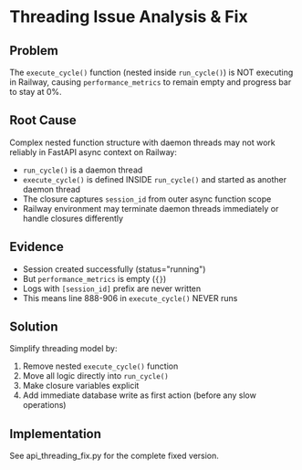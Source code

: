 # Threading Issue Analysis & Fix

## Problem
The `execute_cycle()` function (nested inside `run_cycle()`) is NOT executing in Railway, causing `performance_metrics` to remain empty and progress bar to stay at 0%.

## Root Cause
Complex nested function structure with daemon threads may not work reliably in FastAPI async context on Railway:
- `run_cycle()` is a daemon thread
- `execute_cycle()` is defined INSIDE `run_cycle()` and started as another daemon thread
- The closure captures `session_id` from outer async function scope
- Railway environment may terminate daemon threads immediately or handle closures differently

## Evidence
- Session created successfully (status="running")
- But `performance_metrics` is empty (`{}`)
- Logs with `[session_id]` prefix are never written
- This means line 888-906 in `execute_cycle()` NEVER runs

## Solution
Simplify threading model by:
1. Remove nested `execute_cycle()` function
2. Move all logic directly into `run_cycle()`
3. Make closure variables explicit
4. Add immediate database write as first action (before any slow operations)

## Implementation
See api_threading_fix.py for the complete fixed version.
